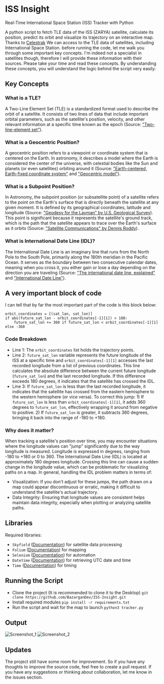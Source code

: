 # ISS Insight
Real-Time International Space Station (ISS) Tracker with Python

A python script to fetch TLE data of the ISS (ZARYA) satellite, calculate its position, predict its orbit and visualize its trajectory on an interactive map. Thanks to [Celestrak](https://celestrak.org/) We can access to the TLE data of satellites, including International Space Station. before running the code, let me walk you through some important key concepts. I'm indeed not a specialist in satellites though, therefore I will provide these information with their sources. Please take your time and read these concepts. By understanding these concepts, you will understand the logic behind the script very easily:

## Key Concepts
### What is a TLE?
A Two-Line Element Set (TLE) is a standardized format used to describe the orbit of a satellite. It consists of two lines of data that include important orbital parameters, such as the satellite's position, velocity, and other relevant information at a specific time known as the epoch (Source: ["Two-line-element set"](https://en.wikipedia.org/wiki/Two-line_element_set)).

### What is a Geocentric Position?
A geocentric position refers to a viewpoint or coordinate system that is centered on the Earth. In astronomy, it describes a model where the Earth is considered the center of the universe, with celestial bodies like the Sun and planets (or even satellites) orbiting around it (Source: ["Earth-centered, Earth-fixed coordinate system"](https://en.wikipedia.org/wiki/Earth-centered,_Earth-fixed_coordinate_system) and ["Geocentric model"](https://en.wikipedia.org/wiki/Geocentric_model)).

### What is a Subpoint Position?
In Astronomy, the subpoint position (or subsatellite point) of a satellite refers to the point on the Earth's surface that is directly beneath the satellite at any given moment. It is defined by its geographical coordinates, latitude and longitude (Source: ["Geodesy for the Layman" by U.S. Geological Survey](https://www.ngs.noaa.gov/PUBS_LIB/Geodesy4Layman/TR80003D.HTM#ZZ9)). This point is significant because it represents the satellite's ground track, which is the path that the satellite appears to trace over the Earth's surface as it orbits (Source: ["Satellite Communications" by Dennis Roddy](https://books.google.com/books/about/Satellite_Communications_Fourth_Edition.html?id=2KEt_hFyjwgC)).

### What is International Date Line (IDL)?
The International Date Line is an imaginary line that runs from the North Pole to the South Pole, primarily along the 180th meridian in the Pacific Ocean. It serves as the boundary between two consecutive calendar dates, meaning when you cross it, you either gain or lose a day depending on the direction you are traveling (Source: ["The international date line, explained"](https://www.livescience.com/44292-international-date-line-explained.html) and ["International Date Line"](https://www.britannica.com/topic/International-Date-Line)).

## A very important block of code
I can tell that by far the most important part of the code is this block below:
```python3
orbit_coordinates = [(sat_lan, sat_lon)]
if abs(future_sat_lon - orbit_coordinates[-1][1]) > 180:
    future_sat_lon += 360 if future_sat_lon < orbit_coordinates[-1][1] else -360
```
### Code Breakdown
- Line 1: The `orbit_coordinates` list holds the trajectory points.
- Line 2: `future_sat_lon` variable represents the future longitude of the ISS at a specific time and `orbit_coordinates[-1][1]` accesses the last recorded longitude from a list of previous coordinates. This line calculates the absolute difference between the current future longitude (`future_sat_lon`) and the last recorded longitude. If this difference exceeds 180 degrees, it indicates that the satellite has crossed the IDL.
- Line 3: If `future_sat_lon` is less than the last recorded longitude, it indicates that the satellite has crossed from the eastern hemisphere to the western hemisphere (or vice versa). To correct this jump: 1) If `future_sat_lon` is less than `orbit_coordinates[-1][1]`, it adds 360 degrees to `future_sat_lon`, effectively wrapping it around from negative to positive. 2) If `future_sat_lon` is greater, it subtracts 360 degrees, bringing it back into the range of -180 to +180.

### Why does it matter?
When tracking a satellite's position over time, you may encounter situations where the longitude values can "jump" significantly due to the way longitude is measured. Longitude is expressed in degrees, ranging from -180 to +180 or 0 to 360. The International Date Line (IDL) is located at approximately 180 degrees longitude. Crossing this line can cause a sudden change in the longitude value, which can be problematic for visualizing paths on a map. In general, handling the IDL problem matters in terms of:
- Visualization: If you don't adjust for these jumps, the path drawn on a map could appear discontinuous or erratic, making it difficult to understand the satellite's actual trajectory.
- Data Integrity: Ensuring that longitude values are consistent helps maintain data integrity, especially when plotting or analyzing satellite paths.

## Libraries
Required libraries:
- `Skyfield` ([Documentation](https://rhodesmill.org/skyfield/)) for satellite data processing
- `Folium` ([Documentation](https://python-visualization.github.io/folium/latest/index.html)) for mapping
- `Selenium` ([Documentation](https://www.selenium.dev/documentation/)) for automation
- `Datetime` ([Documentation](https://docs.python.org/3/library/datetime.html)) for retrieving UTC date and time
- `Time` ([Documentation](https://docs.python.org/3/library/time.html)) for timing

## Running the Script
- Clone the project (It is recommended to clone it to the Desktop)
`git clone https://github.com/BazarganDev/ISS-Insight.git`
- Install required modules
`pip install -r requirements.txt`
- Run the script and wait for the map to launch
`python3 tracker.py`

## Output
![Screenshot_1](https://github.com/user-attachments/assets/1027863f-fe7a-46ee-abb6-daef4b6a12a3)
![Screenshot_2](https://github.com/user-attachments/assets/4ee308a3-41b1-4bb0-b02a-e394f090444b)

## Updates
The project still have some room for improvement. So if you have any thoughts to improve the source code, feel free to create a pull request. If you have any suggestions or thinking about collaboration, let me know in the issues section.
